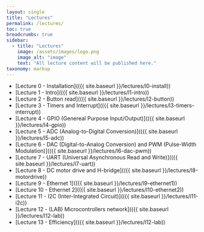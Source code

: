 ```yaml
---
layout: single
title: "Lectures"
permalink: /lectures/
toc: true
breadcrumbs: true
sidebar:
  - title: "Lectures"
    image: /assets/images/logo.png
    image_alt: "image"
    text: "All lecture content will be published here."
taxonomy: markup
---
```


- [Lecture 0 - Installation](({{ site.baseurl }}/lectures/l0-install))
- [Lecture 1 - Intro](({{ site.baseurl }}/lectures/l1-intro))
- [Lecture 2 - Button read](({{ site.baseurl }}/lectures/l2-button))
- [Lecture 3 - Timers and Interrupt](({{ site.baseurl }}/lectures/l3-timers-interrupt))
- [Lecture 4 - GPIO (Genereal Purpose Input/Output)](({{ site.baseurl }}/lectures/l4-gpio))
- [Lecture 5 - ADC (Analog-to-Digital Conversion)](({{ site.baseurl }}/lectures/l5-adc))
- [Lecture 6 - DAC (Digital-to-Analog Conversion) and PWM (Pulse-Width Modulation)](({{ site.baseurl }}/lectures/l6-dac-pwm))
- [Lecture 7 - UART (Universal Asynchronous Read and Write)](({{ site.baseurl }}/lectures/l7-uart))
- [Lecture 8 - DC motor drive and H-bridge](({{ site.baseurl }}/lectures/l8-motordrive))
- [Lecture 9 - Ethernet 1](({{ site.baseurl }}/lectures/l9-ethernet1))
- [Lecture 10 - Ethernet 2](({{ site.baseurl }}/lectures/l10-ethernet2))
- [Lecture 11 - I2C (Inter-Integrated Circuit)](({{ site.baseurl }}/lectures/l11-i2c))
- [Lecture 12 - (LAB) Microcontrollers network](({{ site.baseurl }}/lectures/l12-lab))
- [Lecture 13 - Efficiency](({{ site.baseurl }}/lectures/l12-lab))

